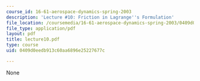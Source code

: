 ```yaml
---
course_id: 16-61-aerospace-dynamics-spring-2003
description: 'Lecture #10: Friction in Lagrange''s Formulation'
file_location: /coursemedia/16-61-aerospace-dynamics-spring-2003/0409d0eedb913c60aa6896e25227677c_lecture10.pdf
file_type: application/pdf
layout: pdf
title: lecture10.pdf
type: course
uid: 0409d0eedb913c60aa6896e25227677c

---
```

None
